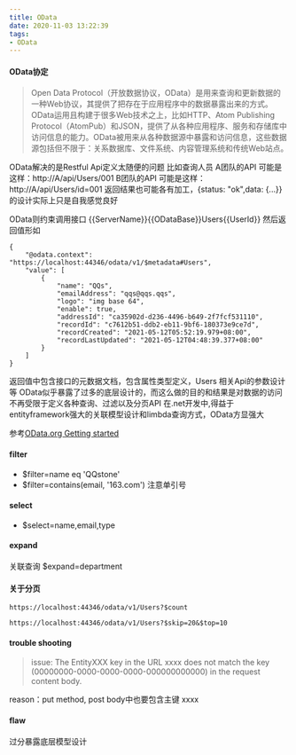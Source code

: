 ```yaml
---
title: OData
date: 2020-11-03 13:22:39
tags:
- OData
---
```

#### OData协定
> Open Data Protocol（开放数据协议，OData）是用来查询和更新数据的一种Web协议，其提供了把存在于应用程序中的数据暴露出来的方式。OData运用且构建于很多Web技术之上，比如HTTP、Atom Publishing Protocol（AtomPub）和JSON，提供了从各种应用程序、服务和存储库中访问信息的能力。OData被用来从各种数据源中暴露和访问信息，这些数据源包括但不限于：关系数据库、文件系统、内容管理系统和传统Web站点。

OData解决的是Restful Api定义太随便的问题
比如查询人员
A团队的API 可能是这样：http://A/api/Users/001
B团队的API 可能是这样：http://A/api/Users/id=001
返回结果也可能各有加工，{status: "ok",data: {...}}的设计实际上只是自我感觉良好

OData则约束调用接口 {{ServerName}}{{ODataBase}}Users{{UserId}}
然后返回值形如
```
{
    "@odata.context": "https://localhost:44346/odata/v1/$metadata#Users",
    "value": [
        {
            "name": "QQs",
            "emailAddress": "qqs@qqs.qqs",
            "logo": "img base 64",
            "enable": true,
            "addressId": "ca35902d-d236-4496-b649-2f7fcf531110",
            "recordId": "c7612b51-ddb2-eb11-9bf6-180373e9ce7d",
            "recordCreated": "2021-05-12T05:52:19.979+08:00",
            "recordLastUpdated": "2021-05-12T04:48:39.377+08:00"
        }
    ]
}
```
返回值中包含接口的元数据文档，包含属性类型定义，Users 相关Api的参数设计等
OData似乎暴露了过多的底层设计的，而这么做的目的和结果是对数据的访问不再受限于定义各种查询、过滤以及分页API
在.net开发中,得益于entityframework强大的关联模型设计和limbda查询方式，OData方显强大

参考[OData.org Getting started](https://www.odata.org/getting-started/understand-odata-in-6-steps/)
#### filter
+ $filter=name eq 'QQstone'
+ $filter=contains(email, '163.com')
注意单引号  
#### select
+ $select=name,email,type
#### expand
关联查询 $expand=department
#### 关于分页
`https://localhost:44346/odata/v1/Users?$count`


`https://localhost:44346/odata/v1/Users?$skip=20&$top=10`

#### trouble shooting
> issue: The EntityXXX key in the URL xxxx does not match the key (00000000-0000-0000-0000-000000000000) in the request content body.

reason：put method, post body中也要包含主键 xxxx

#### flaw
过分暴露底层模型设计